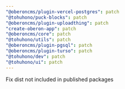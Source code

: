 ```yaml
---
"@oberoncms/plugin-vercel-postgres": patch
"@tohuhono/puck-blocks": patch
"@oberoncms/plugin-uploadthing": patch
"create-oberon-app": patch
"@oberoncms/core": patch
"@tohuhono/utils": patch
"@oberoncms/plugin-pgsql": patch
"@oberoncms/plugin-turso": patch
"@tohuhono/dev": patch
"@tohuhono/ui": patch
---
```


Fix dist not included in published packages
